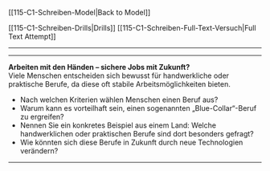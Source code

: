 [[115-C1-Schreiben-Model|Back to Model]]

[[115-C1-Schreiben-Drills|Drills]]
[[115-C1-Schreiben-Full-Text-Versuch|Full Text Attempt]]

----
---

**Arbeiten mit den Händen – sichere Jobs mit Zukunft?**  
Viele Menschen entscheiden sich bewusst für handwerkliche oder praktische Berufe, da diese oft stabile Arbeitsmöglichkeiten bieten.  
- Nach welchen Kriterien wählen Menschen einen Beruf aus?  
- Warum kann es vorteilhaft sein, einen sogenannten „Blue-Collar“-Beruf zu ergreifen?  
- Nennen Sie ein konkretes Beispiel aus einem Land: Welche handwerklichen oder praktischen Berufe sind dort besonders gefragt?  
- Wie könnten sich diese Berufe in Zukunft durch neue Technologien verändern?  

---

